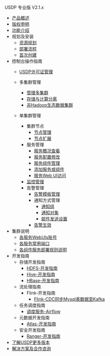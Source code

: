 <div class="sidebar_title icon_"> USDP 专业版 V2.1.x</div>   



* [产品概述](usdpdc/2.1.x/README)
* [版权申明](usdpdc/2.1.x/copyright)
* [功能介绍](usdpdc/2.1.x/release_notes)
* 规划及安装
  * [资源规划](usdpdc/2.1.x/plan&create/deploy_plan)
  * [部署流程](usdpdc/2.1.x/plan&create/install_v2)
  * [首次创建](usdpdc/2.1.x/plan&create/first_create)
* 控制台操作指南
  * [USDP许可证管理](usdpdc/2.1.x/license/license)
  * 多集群管理
  
    * [管理多集群](usdpdc/2.1.x/clusters/clusters)
    * [存储与计算分离](usdpdc/2.1.x/clusters/clusters_separation)
    * [非Hadoop生态数据集群](usdpdc/2.1.x/clusters/clusters_others)
  * 单集群管理
    * 集群节点
      * [节点管理](usdpdc/2.1.x/guide/node)
      * [节点扩展](usdpdc/2.1.x/guide/node_add_v2.1)
    * 服务管理
      * [服务概况查看](usdpdc/2.1.x/guide/service_state)
      * [服务配置修改](usdpdc/2.1.x/guide/service_config)
      * [服务组件管理](usdpdc/2.1.x/guide/service_component)
      * [添加服务或组件](usdpdc/2.1.x/guide/service_extension)
      * [服务Web UI访问](usdpdc/2.1.x/guide/service_web)
    * [监控管理](usdpdc/2.1.x/guide/monitor)
    * 告警管理
      * [告警模板管理](usdpdc/2.1.x/guide/alarmTemplate)
      * 通知方式管理
        * [通知组](usdpdc/2.1.x/guide/alarmInform_group)
        * [通知对象](usdpdc/2.1.x/guide/alarmInform_object)
        * [邮件发送设置](usdpdc/2.1.x/guide/alarmInform_email)
      * [告警生效](usdpdc/2.1.x/guide/alarmTemplate_work)
* 集群说明
  * [各服务WebUIs账号](usdpdc/2.1.x/cluster_notes/login)
  * [各服务常用端口](usdpdc/2.1.x/cluster_notes/ports)
  * [各组件服务部署规则说明](usdpdc/2.1.x/cluster_notes/rule)
* 开发指南
  * 存储开发指南
    * [HDFS-开发指南](usdpdc/2.1.x/developer/hdfs)
    * [Hive-开发指南](usdpdc/2.1.x/developer/hive)
    * [HBase-开发指南](usdpdc/2.1.x/developer/hbase)
  * 流处理指南
    * Flink-开发指南
      * [Flink-CDC同步Mysql表数据至Kafka](usdpdc/2.1.x/developer/flink-cdc_mysql_to_kafka)
  * 任务调度指南
    * [调度服务-Airflow](usdpdc/2.1.x/developer/airflow)
  * 元数据开发指南
    * [Atlas-开发指南](usdpdc/2.1.x/developer/atlas)
  * 安全开发指南
    * [Ranger-开发指南](usdpdc/2.1.x/developer/ranger)
* [了解USDP更多版本](usdpdc/component/version)
* [解决方案及合作咨询](usdpdc/consult)

